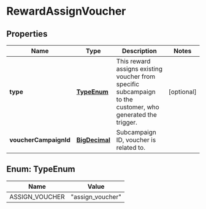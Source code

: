

# RewardAssignVoucher

## Properties

Name | Type | Description | Notes
------------ | ------------- | ------------- | -------------
**type** | [**TypeEnum**](#TypeEnum) | This reward assigns existing voucher from specific subcampaign to the customer, who generated the trigger. |  [optional]
**voucherCampaignId** | [**BigDecimal**](BigDecimal.md) | Subcampaign ID, voucher is related to. | 



## Enum: TypeEnum

Name | Value
---- | -----
ASSIGN_VOUCHER | &quot;assign_voucher&quot;



